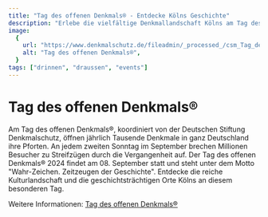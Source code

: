 ```yaml
---
title: "Tag des offenen Denkmals® - Entdecke Kölns Geschichte"
description: "Erlebe die vielfältige Denkmallandschaft Kölns am Tag des offenen Denkmals®, wenn zahlreiche sonst nicht zugängliche Monumente ihre Pforten öffnen."
image:
  {
    url: "https://www.denkmalschutz.de/fileadmin/_processed_/csm_Tag_des_offenen_Denkmals_Logo_0df8c01f7a.jpg",
    alt: "Tag des offenen Denkmals®",
  }
tags: ["drinnen", "draussen", "events"]
---
```


# Tag des offenen Denkmals®

Am Tag des offenen Denkmals®, koordiniert von der Deutschen Stiftung Denkmalschutz, öffnen jährlich Tausende Denkmale in ganz Deutschland ihre Pforten. An jedem zweiten Sonntag im September brechen Millionen Besucher zu Streifzügen durch die Vergangenheit auf. Der Tag des offenen Denkmals® 2024 findet am 08. September statt und steht unter dem Motto "Wahr-Zeichen. Zeitzeugen der Geschichte". Entdecke die reiche Kulturlandschaft und die geschichtsträchtigen Orte Kölns an diesem besonderen Tag.

Weitere Informationen: [Tag des offenen Denkmals®](https://www.denkmalschutz.de/denkmale-erleben/tag-des-offenen-denkmals)
